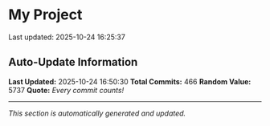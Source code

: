 # My Project


Last updated: 2025-10-24 16:25:37

























































































































































































































































































































































































































































































































































































































































































































































































































































































## Auto-Update Information

**Last Updated:** 2025-10-24 16:50:30
**Total Commits:** 466
**Random Value:** 5737
**Quote:** _Every commit counts!_

---
_This section is automatically generated and updated._